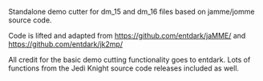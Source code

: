 
Standalone demo cutter for dm_15 and dm_16 files based on jamme/jomme source code.

Code is lifted and adapted from https://github.com/entdark/jaMME/ and https://github.com/entdark/jk2mp/

All credit for the basic demo cutting functionality goes to entdark. Lots of functions from the Jedi Knight source code releases included as well. 